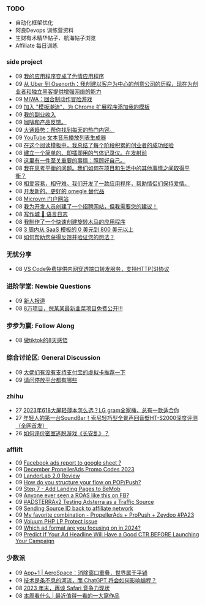 ### TODO
-  自动化框架优化
-  阿良Devops 训练营资料
-  生财有术精华帖子、航海帖子浏览
-  Affiliate 每日训练

### side project
<!-- sideproject:START -->
-  09 [我的应用程序变成了色情应用程序](https://www.reddit.com/r/SideProject/comments/18e9tgy/my_app_turned_into_a_porn_app/)
-  09 [从 Uber 到 Osenorth：我创建以客户为中心的创意公司的历程，现在为创业者和独立黑客提供增强网络的能力](https://www.reddit.com/r/SideProject/comments/18e8kpx/from_uber_to_osenorth_my_journey_to_a/)
-  09 [MIWA：回合制动作冒险游戏](https://www.reddit.com/r/SideProject/comments/18e4dso/miwa_turnbased_actionadventure_game/)
-  09 [加入 &quot;模板潮流&quot;，为 Chrome 扩展程序添加我的模板](https://www.reddit.com/r/SideProject/comments/18e5sx9/joining_the_boilerplate_trend_and_adding_mine_for/)
-  09 [我的副业收入](https://old.reddit.com/r/SideProject/comments/18e5q78/my_side_project_revenue/)
-  09 [咖啡和产品反馈。](https://www.instagram.com/p/C0fd9uSpLSJ/?igshid=MzRlODBiNWFlZA%3D%3D)
-  09 [大通趋势：帮你找到每天的热门内容。](https://www.reddit.com/r/SideProject/comments/18e359l/chase_trends_help_you_find_the_trending_content/)
-  09 [YouTube 文本音乐播放列表生成器](https://playlists.at/youtube/generate/)
-  08 [在这个阅读模板中，我总结了每个阶段积累的创业者的成功经验](https://old.reddit.com/r/SideProject/comments/18dx1i8/ive_summarized_the_successful_experiences_of/)
-  08 [建立一个简单的、即插即用的气体记录仪。在发射前](https://www.reddit.com/r/SideProject/comments/18dvyib/building_a_simple_pointandshoot_gas_log_in/)
-  08 [这里有一件至关重要的事情：照顾好自己。](https://www.reddit.com/r/SideProject/comments/18dvnj3/heres_something_crucial_taking_care_of_yourself/)
-  08 [我在思考平衡的问题。我们如何在项目和生活中的其他事情之间取得平衡？](https://www.reddit.com/r/SideProject/comments/18dv1oh/im_thinking_about_balance_how_do_we_juggle_our/)
-  08 [相爱容易，相守难。我们开发了一款应用程序，帮助情侣们保持爱情。](https://www.reddit.com/r/SideProject/comments/18dt27a/it_is_easy_to_fall_in_love_staying_in_love_is_the/)
-  08 [开发新的、更好的 omegle 替代品](https://www.reddit.com/r/SideProject/comments/18dsyag/working_on_a_new_and_better_omegle_alternative/)
-  08 [Microvm 门户网站](https://www.reddit.com/r/SideProject/comments/18dqbng/the_portainer_of_microvm/)
-  08 [我为开发人员创建了一个招聘网站，但我需要您的建议！](https://www.reddit.com/r/SideProject/comments/18doi4b/i_created_a_job_board_for_developers_but_i_need/)
-  08 [写作城 🌟 语言日志](https://www.reddit.com/r/SideProject/comments/18dnux8/write_town_language_journal/)
-  08 [我制作了一个快速创建旋转木马的应用程序](https://supercarousels.com/)
-  08 [3 周内从 SaaS 模板的 0 美元到 800 美元以上](https://www.reddit.com/r/SideProject/comments/18dnoza/0_to_800_in_3_weeks_from_a_saas_boilerplate/)
-  08 [如何帮助您获得反馈并验证您的想法？](https://www.reddit.com/r/SideProject/comments/18dmseb/how_can_i_help_you_get_feedback_and_validate_your/)<!-- sideproject:END -->


### 无忧分享
<!-- ruyo:START -->
-  08 [VS Code免费提供内网穿透端口转发服务，支持HTTP&lpar;S&rpar;协议](https://51.ruyo.net/18562.html)<!-- ruyo:END -->

### 进阶学堂: Newbie Questions
<!-- advertcn1:START -->
-  09 [新人报道](https://www.advertcn.com/thread-113248-1-1.html)
-  08 [8万项目，倪某某最新韭菜项目免费公开!!!](https://www.advertcn.com/thread-113241-1-1.html)<!-- advertcn1:END -->

### 步步为赢: Follow Along
<!-- advertcn2:START -->
-  08 [做tiktok的8天感悟](https://www.advertcn.com/thread-113232-1-1.html)<!-- advertcn2:END -->

### 综合讨论区: General Discussion
<!-- advertcn3:START -->
-  09 [大佬们有没有支持支付宝的虚拟卡推荐一下](https://www.advertcn.com/thread-113247-1-1.html)
-  09 [请问停放平台都有哪些](https://www.advertcn.com/thread-113244-1-1.html)<!-- advertcn3:END -->


### zhihu
<!-- zhihu:START -->
-  27 [2023年618大屏轻薄本怎么选？LG gram全家桶，总有一款适合你](http://zhuanlan.zhihu.com/p/632641888?utm_campaign=rss&utm_medium=rss&utm_source=rss&utm_content=title)
-  27 [年轻人的第一台SoundBar！索尼轻巧型全景声回音壁HT-S2000深度评测（全网首发）](http://zhuanlan.zhihu.com/p/630990296?utm_campaign=rss&utm_medium=rss&utm_source=rss&utm_content=title)
-  26 [如何评价密室逃脱游戏《长安乱》？](http://www.zhihu.com/question/563950552/answer/3045961312?utm_campaign=rss&utm_medium=rss&utm_source=rss&utm_content=title)<!-- zhihu:END -->

### afflift
<!-- afflift:START -->
-  09 [Facebook ads report to google sheet ?](https://afflift.com/f/threads/facebook-ads-report-to-google-sheet.12227/)
-  09 [December PropellerAds Promo Codes 2023](https://afflift.com/f/threads/december-propellerads-promo-codes-2023.12195/)
-  09 [LanderLab 2.0 Review](https://afflift.com/f/threads/landerlab-2-0-review.11405/)
-  09 [How do you structure your flow on POP/Push?](https://afflift.com/f/threads/how-do-you-structure-your-flow-on-pop-push.12226/)
-  09 [Step 7 - Add Landing Pages to BeMob](https://afflift.com/f/threads/step-7-add-landing-pages-to-bemob.7478/)
-  09 [Anyone ever seen a ROAS like this on FB?](https://afflift.com/f/threads/anyone-ever-seen-a-roas-like-this-on-fb.12224/)
-  09 [#ADSTERRAx2 Testing Adsterra as a Traffic Source](https://afflift.com/f/threads/adsterrax2-testing-adsterra-as-a-traffic-source.11955/)
-  09 [Sending Source ID back to affiliate network](https://afflift.com/f/threads/sending-source-id-back-to-affiliate-network.12225/)
-  09 [My favorite combination - PropellerAds + ProPush + Zeydoo #PA23](https://afflift.com/f/threads/my-favorite-combination-propellerads-propush-zeydoo-pa23.11586/)
-  09 [Voluum PHP LP Protect issue](https://afflift.com/f/threads/voluum-php-lp-protect-issue.12223/)
-  09 [Which ad format are you focusing on in 2024?](https://afflift.com/f/threads/which-ad-format-are-you-focusing-on-in-2024.12222/)
-  09 [Predict If Your Ad Headline Will Have a Good CTR BEFORE Launching Your Campaign](https://afflift.com/f/threads/predict-if-your-ad-headline-will-have-a-good-ctr-before-launching-your-campaign.12193/)<!-- afflift:END -->

### 少数派
<!-- sspai:START -->
-  09 [App+1 | AeroSpace：消除窗口重叠，世界属于平铺](https://sspai.com/post/84935)
-  09 [技术是条不息的河流，而 ChatGPT 将会如何影响编程？](https://sspai.com/post/84803)
-  08 [2023 年末，再谈 Safari 竞争力现状](https://sspai.com/prime/story/safari-competitiveness-late-2023)
-  08 [本周看什么 | 最近值得一看的一大窝作品](https://sspai.com/post/84930)<!-- sspai:END -->
